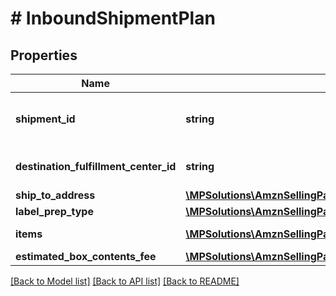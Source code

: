 # # InboundShipmentPlan

## Properties

Name | Type | Description | Notes
------------ | ------------- | ------------- | -------------
**shipment_id** | **string** | A shipment identifier originally returned by the createInboundShipmentPlan operation. |
**destination_fulfillment_center_id** | **string** | An Amazon fulfillment center identifier created by Amazon. |
**ship_to_address** | [**\MPSolutions\AmznSellingPartnerApi\Models\FulfillmentInbound\Address**](Address.md) |  |
**label_prep_type** | [**\MPSolutions\AmznSellingPartnerApi\Models\FulfillmentInbound\LabelPrepType**](LabelPrepType.md) |  |
**items** | [**\MPSolutions\AmznSellingPartnerApi\Models\FulfillmentInbound\InboundShipmentPlanItem[]**](InboundShipmentPlanItem.md) | A list of inbound shipment plan item information. |
**estimated_box_contents_fee** | [**\MPSolutions\AmznSellingPartnerApi\Models\FulfillmentInbound\BoxContentsFeeDetails**](BoxContentsFeeDetails.md) |  | [optional]

[[Back to Model list]](../../README.md#models) [[Back to API list]](../../README.md#endpoints) [[Back to README]](../../README.md)
